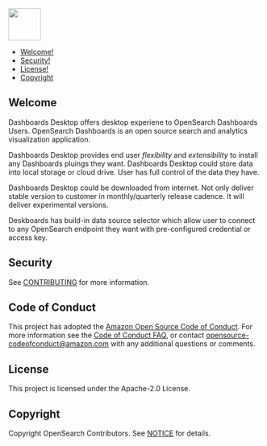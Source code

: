 <img src="https://opensearch.org/assets/brand/SVG/Logo/opensearch_dashboards_logo_darkmode.svg" height="64px"/>

- [Welcome!](#welcome)
- [Security!](#security)
- [License!](#license)
- [Copyright](#copyright)

## Welcome

Dashboards Desktop offers desktop experiene to OpenSearch Dashboards Users. OpenSearch Dashboards is an open source search and analytics visualization application. 

Dashboards Desktop provides end user *flexibility* and *extensibility* to install any Dashboards pluings they want. Dashboards Desktop could store data into local storage or cloud drive. User has full control of the data they have.

Dashboards Desktop could be downloaded from internet. Not only deliver stable version to customer in monthly/quarterly release cadence. It will deliver experimental versions.

Deskboards has build-in data source selector which allow user to connect to any OpenSearch endpoint they want with pre-configured credential or access key.

## Security

See [CONTRIBUTING](CONTRIBUTING.md#security-issue-notifications) for more information.

## Code of Conduct

This project has adopted the [Amazon Open Source Code of Conduct](CODE_OF_CONDUCT.md). For more information see the [Code of Conduct FAQ](https://aws.github.io/code-of-conduct-faq), or contact [opensource-codeofconduct@amazon.com](mailto:opensource-codeofconduct@amazon.com) with any additional questions or comments.

## License

This project is licensed under the Apache-2.0 License.

## Copyright

Copyright OpenSearch Contributors. See [NOTICE](NOTICE.txt) for details.